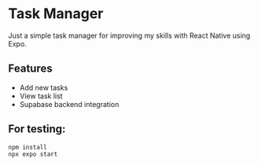 # Task Manager

Just a simple task manager for improving my skills with React Native using Expo.

## Features
- Add new tasks
- View task list
- Supabase backend integration

## For testing:

```bash
npm install
npx expo start
```
